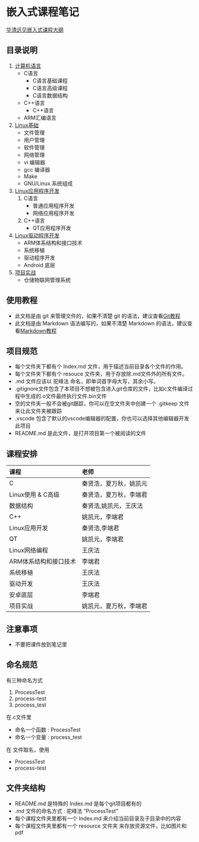 # 嵌入式课程笔记

[华清远见嵌入式课程大纲](http://www.embedu.org/courses/course/)

## 目录说明

1. [计算机语言](1.语言/Index.md)
	* C语言
		* C语言基础课程
		* C语言高级课程
		* C语言数据结构
	* C++语言
		* C++语言
	* ARM汇编语言
2. [Linux基础](2.使用/Index.md)
	* 文件管理
	* 用户管理
	* 软件管理
	* 网络管理
	* vi 编辑器
	* gcc 编译器
	* Make
	* GNU/Linux 系统组成
3. [Linux应用程序开发](3.应用/Index.md)
	1. C语言
		* 普通应用程序开发
		* 网络应用程序开发
	2. C++语言
		* QT应用程序开发
4. [Linux驱动程序开发](4.驱动/Index.md)
	* ARM体系结构和接口技术
	* 系统移植
	* 驱动程序开发
	* Android 底层
5. [项目实战](5.项目/Index.md)
	* 仓储物联网管理系统

## 使用教程

* 此文档是由 git 来管理文件的，如果不清楚 git 的语法，建议查看[Git教程](5.项目/代码管理/Index.md)
* 此文档是由 Markdown 语法编写的，如果不清楚 Markdown 的语法，建议查看[Markdown教程](5.项目/代码管理/Index.md)

## 项目规范

* 每个文件夹下都有个 Index.md 文件，用于描述当前目录各个文件的作用。
* 每个文件夹下都有个 resouce 文件夹，用于存放除.md文件外的所有文件。
* .md 文件应该以 驼峰法 命名，即单词首字母大写，其余小写。
* .gitignore文件包含了本项目不想被包含进入git仓库的文件，比如c文件编译过程中生成的.o文件最终执行文件.bin文件
* 空的文件夹一般不会被git跟踪，你可以在空文件夹中创建一个 .gitkeep 文件来让此文件夹被跟踪
* .vscode 包含了默认的vscode编辑器的配置，你也可以选择其他编辑器开发此项目
* README.md 是此文件，是打开项目第一个被阅读的文件

## 课程安排

|课程|老师|
|:---|:---|
|C|秦贤浩，夏万秋，姚凯元|
|Linux使用 & C高级|秦贤浩，夏万秋，李端君|
|数据结构|秦贤浩,姚凯元，王庆法|
|C++|姚凯元，李端君|
|Linux应用开发|秦贤浩,李端君|
|QT|姚凯元，李端君|
|Linux网络编程|王庆法|
|ARM体系结构和接口技术|李端君|
|系统移植|王庆法|
|驱动开发|王庆法|
|安卓底层|李端君|
|项目实战|姚凯元，夏万秋，李端君|

## 注意事项

* 不要把课件放到笔记里

## 命名规范

有三种命名方式

1. ProcessTest
2. process-test
3. process_test

在.c文件里

* 命名一个函数 : ProcessTest
* 命名一个变量 : process_test

在 文件取名，使用
* ProcessTest
* process-test

## 文件夹结构

* README.md 是特殊的 Index.md 是每个git项目都有的
* .md 文件的命名方式 : 驼峰法 “ProcessTest”
* 每个课程文件夹里都有一个 Index.md 来介绍当前目录及子目录中的内容
* 每个课程文件夹里都有一个 resource 文件夹 来存放资源文件，比如图片和pdf